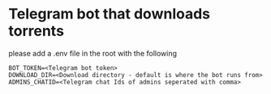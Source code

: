 # Telegram bot that downloads torrents

please add a .env file in the root with the following

```
BOT_TOKEN=<Telegram bot token>
DOWNLOAD_DIR=<Download directory - default is where the bot runs from>
ADMINS_CHATID=<Telegram chat Ids of admins seperated with comma>
```
